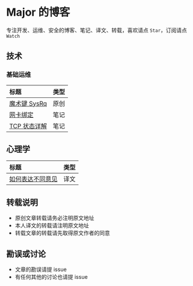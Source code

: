 # Major 的博客

专注开发、运维、安全的博客、笔记、译文、转载，喜欢请点 `Star`，订阅请点 `Watch`

## 技术

### 基础运维

标题|类型
:-----------------|:-:
[魔术键 SysRq](posts/sysrq.md)|原创
[网卡绑定](posts/network-bonding.md)|笔记
[TCP 状态详解](posts/tcp-state.md)|笔记

## 心理学

标题|类型
:-----------------|:-:
[如何表达不同意见](posts/how-to-disagree.md)|译文

## 转载说明

- 原创文章转载请务必注明原文地址
- 本人译文的转载请注明原文地址
- 转载文章的转载请先取得原文作者的同意

## 勘误或讨论

- 文章的勘误请提 issue
- 有任何其他的讨论也请提 issue
